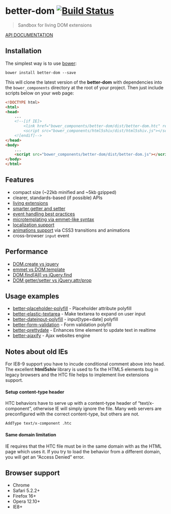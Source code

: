 # better-dom [![Build Status](https://api.travis-ci.org/chemerisuk/better-dom.png?branch=master)](http://travis-ci.org/chemerisuk/better-dom)
> Sandbox for living DOM extensions

[API DOCUMENTATION](http://chemerisuk.github.io/better-dom/)

## Installation
The simplest way is to use [bower](http://bower.io/):

    bower install better-dom --save

This will clone the latest version of the __better-dom__ with dependencies into the `bower_components` directory at the root of your project. Then just include scripts below on your web page:

```html
<!DOCTYPE html>
<html>
<head>
    ...
    <!--[if IE]>
        <link href="bower_components/better-dom/dist/better-dom.htc" rel="htc"/>
        <script src="bower_components/html5shiv/dist/html5shiv.js"></script>
    <![endif]-->
</head>
<body>
    ...
    <script src="bower_components/better-dom/dist/better-dom.js"></script>
</body>
</html>
```

## Features
* compact size (~22kb minified and ~5kb gzipped)
* clearer, standards-based (if possible) APIs
* [living extensions](http://chemerisuk.github.io/better-dom/tutorial-extensions.html)
* [smarter getter and setter](http://chemerisuk.github.io/better-dom/tutorial-setter.html)
* [event handling best practices](http://chemerisuk.github.io/better-dom/tutorial-handling.html)
* [microtemplating via emmet-like syntax](http://chemerisuk.github.io/better-dom/tutorial-Microtemplating.html)
* [localization support](http://chemerisuk.github.io/better-dom/tutorial-Localization.html)
* [animations support](http://jsfiddle.net/mNBVQ/1/) via CSS3 transitions and animations
* cross-browser `input` event

## Performance
* [DOM.create vs jquery](http://jsperf.com/dom-create-vs-jquery/16)
* [emmet vs DOM.template](http://jsperf.com/emmet-vs-dom-parsetemplate/9)
* [DOM.find[All] vs jQuery.find](http://jsperf.com/dom-find-all-vs-jquery-find)
* [DOM getter/setter vs jQuery.attr/prop](http://jsperf.com/dom-getter-setter-vs-jquery-attr-prop)

## Usage examples
* [better-placeholder-polyfill](https://github.com/chemerisuk/better-placeholder-polyfill) - Placeholder attribute polyfill
* [better-elastic-textarea](https://github.com/chemerisuk/better-elastic-textarea) - Make textarea to expand on user input
* [better-dateinput-polyfill](https://github.com/chemerisuk/better-dateinput-polyfill) - input[type=date] polyfill
* [better-form-validation](https://github.com/chemerisuk/better-form-validation) - Form validation polyfill
* [better-prettydate](https://github.com/chemerisuk/better-prettydate) - Enhances time element to update text in realtime
* [better-ajaxify](https://github.com/chemerisuk/better-ajaxify) - Ajax websites engine

## Notes about old IEs
For IE8-9 support you have to incude conditional comment above into head. The excellent __html5shiv__ library is used to fix the HTML5 elements bug in legacy browsers and the HTC file helps to implement live extensions support.

#### Setup content-type header
HTC behaviors have to serve up with a content-type header of “text/x-component”, otherwise IE will simply ignore the file. Many web servers are preconfigured with the correct content-type, but others are not.

    AddType text/x-component .htc

#### Same domain limitation
IE requires that the HTC file must be in the same domain with as the HTML page which uses it. If you try to load the behavior from a different domain, you will get an “Access Denied” error.

## Browser support
* Chrome
* Safari 5.2.2+
* Firefox 16+
* Opera 12.10+
* IE8+
